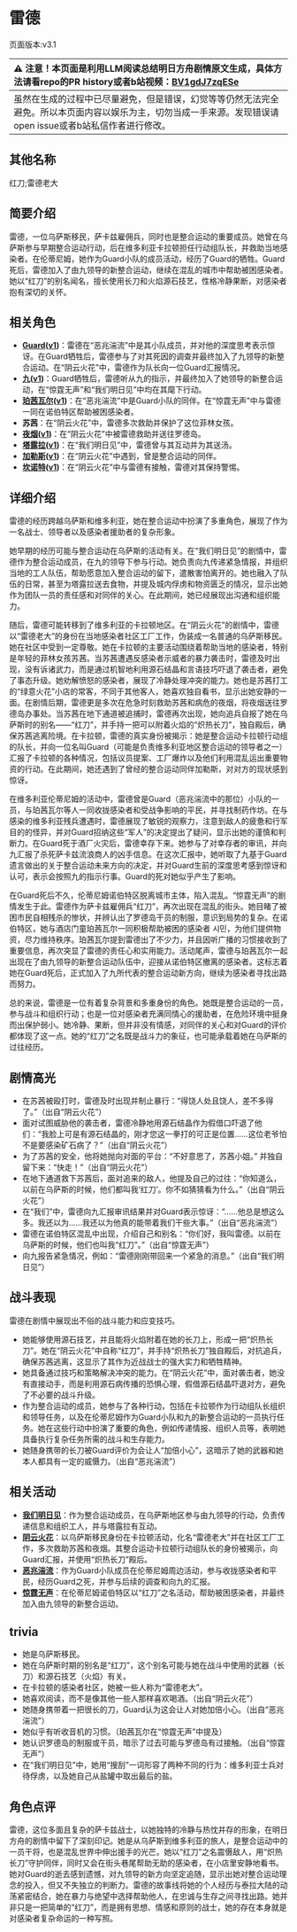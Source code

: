 # 雷德
页面版本:v3.1
 

| :warning: 注意！本页面是利用LLM阅读总结明日方舟剧情原文生成，具体方法请看repo的PR history或者b站视频：[BV1gdJ7zqESe](https://www.bilibili.com/video/BV1gdJ7zqESe/)         |
|:----------------------------|
| 虽然在生成的过程中已尽量避免，但是错误，幻觉等等仍然无法完全避免。所以本页面内容以娱乐为主，切勿当成一手来源。发现错误请open issue或者b站私信作者进行修改。|



## 其他名称
红刀;雷德老大
## 简要介绍
雷德，一位乌萨斯移民，萨卡兹雇佣兵，同时也是整合运动的重要成员。她曾在乌萨斯参与早期整合运动行动，后在维多利亚卡拉顿担任行动组队长，并救助当地感染者。在伦蒂尼姆，她作为Guard小队的成员活动，经历了Guard的牺牲。Guard死后，雷德加入了由九领导的新整合运动，继续在混乱的城市中帮助被困感染者。她以“红刀”的别名闻名，擅长使用长刀和火焰源石技艺，性格冷静果断，对感染者抱有深切的关怀。
## 相关角色
-   **[Guard](extended_char_Guard.md)([v1](../chars/extended_char_Guard.md))**：雷德在“恶兆湍流”中是其小队成员，并对他的深度思考表示惊讶。在Guard牺牲后，雷德参与了对其死因的调查并最终加入了九领导的新整合运动。在“阴云火花”中，雷德作为队长向一位Guard汇报情况。
-   **[九](extended_char_jiu.md)([v1](../chars/extended_char_jiu.md))**：Guard牺牲后，雷德听从九的指示，并最终加入了她领导的新整合运动，在“惊霆无声”和“我们明日见”中均在其麾下行动。
-   **[珀茜瓦尔](extended_char_po_qian_wa_er.md)([v1](../chars/extended_char_po_qian_wa_er.md))**：在“恶兆湍流”中是Guard小队的同伴。在“惊霆无声”中与雷德一同在诺伯特区帮助被困感染者。
-   **苏茜**：在“阴云火花”中，雷德多次救助并保护了这位菲林女孩。
-   **[夜烟](char_141_nights.md)([v1](../chars/char_141_nights.md))**：在“阴云火花”中被雷德救助并送往罗德岛。
-   **[塔露拉](extended_char_ta_lu_la.md)([v1](../chars/extended_char_ta_lu_la.md))**：在“我们明日见”中，雷德曾与其互动并为其送汤。
-   **[加勒斯](extended_char_jia_lei_si.md)([v1](../chars/extended_char_jia_lei_si.md))**：在“阴云火花”中遇到，曾是整合运动的同伴。
-   **[坎诺特](extended_char_kan_nuo_te.md)([v1](../chars/extended_char_kan_nuo_te.md))**：在“阴云火花”中与雷德有接触，雷德对其保持警惕。
## 详细介绍
雷德的经历跨越乌萨斯和维多利亚，她在整合运动中扮演了多重角色，展现了作为一名战士、领导者以及感染者援助者的复杂形象。

她早期的经历可能与整合运动在乌萨斯的活动有关。在“我们明日见”的剧情中，雷德作为整合运动成员，在九的领导下参与行动。她负责向九传递紧急情报，并组织当地的工人队伍，帮助愿意加入整合运动的留下，遣散害怕离开的。她也融入了队伍的日常，甚至为塔露拉送去食物，并提及城内俘虏和物资匮乏的情况，显示出她作为团队一员的责任感和对同伴的关心。在此期间，她已经展现出沟通和组织能力。

随后，雷德可能转移到了维多利亚的卡拉顿地区。在“阴云火花”的剧情中，雷德以“雷德老大”的身份在当地感染者社区工厂工作，伪装成一名普通的乌萨斯移民。她在社区中受到一定尊敬。她在卡拉顿的主要活动围绕着帮助当地的感染者，特别是年轻的菲林女孩苏茜。当苏茜遭遇反感染者示威者的暴力袭击时，雷德及时出现，没有诉诸武力，而是通过机智地利用源石结晶和言语技巧吓退了袭击者，避免了事态升级。她劝解愤怒的感染者，展现了冷静处理冲突的能力。她也是苏茜打工的“绿意火花”小店的常客，不同于其他客人，她喜欢独自看书，显示出她安静的一面。在剧情后期，雷德更是多次在危急时刻救助苏茜和病危的夜烟，将夜烟送往罗德岛办事处。当苏茜在地下通道被追捕时，雷德再次出现，她向追兵自报了她在乌萨斯时的别名——“红刀”，并手持一把可以附着火焰的“炽热长刀”，独自殿后，确保苏茜逃离险境。在卡拉顿，雷德的真实身份被揭示：她是整合运动卡拉顿行动组的队长，并向一位名叫Guard（可能是负责维多利亚地区整合运动的领导者之一）汇报了卡拉顿的各种情况，包括议员提案、工厂爆炸以及他们利用混乱运出重要物资的行动。在此期间，她还遇到了曾经的整合运动同伴加勒斯，对对方的现状感到惊讶。

在维多利亚伦蒂尼姆的活动中，雷德曾是Guard（恶兆湍流中的那位）小队的一员，与珀茜瓦尔等人一同收拢感染者和受战争影响的平民，并寻找制药作坊。在与感染的维多利亚残兵遭遇时，雷德展现了敏锐的观察力，注意到敌人的疲惫和行军目的的怪异，并对Guard招纳这些“军人”的决定提出了疑问，显示出她的谨慎和判断力。在Guard死于酒厂火灾后，雷德幸存下来。她参与了对幸存者的审讯，并向九汇报了杀死萨卡兹流浪商人的凶手信息。在这次汇报中，她听取了九基于Guard遗言做出的关于整合运动未来方向的决定，并对Guard生前的深度思考感到惊讶和认可，表示会按照九的指示行事。Guard的死对她似乎产生了影响。

在Guard死后不久，伦蒂尼姆诺伯特区脱离城市主体，陷入混乱。“惊霆无声”的剧情发生于此。雷德作为萨卡兹雇佣兵“红刀”，再次出现在混乱的街头。她目睹了被困市民自相残杀的惨状，并辨认出了罗德岛干员的制服，意识到局势的复杂。在诺伯特区，她与酒店门童珀茜瓦尔一同积极帮助被困的感染者 시민，为他们提供物资，尽力维持秩序。珀茜瓦尔提到雷德出了不少力，并且因听广播的习惯接收到了重要信息，再次突显了雷德的责任心和实用能力。活动尾声，雷德与珀茜瓦尔一起出现在了由九领导的新整合运动队伍中，迎接从诺伯特区撤离的感染者。这标志着她在Guard死后，正式加入了九所代表的整合运动新方向，继续为感染者寻找出路而努力。

总的来说，雷德是一位有着复杂背景和多重身份的角色。她既是整合运动的一员，参与战斗和组织行动；也是一位对感染者充满同情心的援助者，在危险环境中挺身而出保护弱小。她冷静、果断，但并非没有情感，对同伴的关心和对Guard的评价都体现了这一点。她的“红刀”之名既是战斗力的象征，也可能承载着她在乌萨斯的过往经历。
## 剧情高光
*   在苏茜被殴打时，雷德及时出现并制止暴行：“得饶人处且饶人，差不多得了。”（出自“阴云火花”）
*   面对试图威胁他的袭击者，雷德冷静地用源石结晶作为假借口吓退了他们：“我脸上可是有源石结晶的，刚才您这一拳打的可正是位置......这位老爷怕不是要感染矿石病了？”（出自“阴云火花”）
*   为了苏茜的安全，他将她抛向对面的平台：“不好意思了，苏茜小姐。” 并独自留下来：“快走！”（出自“阴云火花”）
*   在地下通道救下苏茜后，面对追来的敌人，他提及自己的过往：“你知道么，以前在乌萨斯的时候，他们都叫我‘红刀’。你不如猜猜看为什么。”（出自“阴云火花”）
*   在“我们”中，雷德向九汇报审讯结果并对Guard表示惊讶：“......他总是想这么多。我还以为......我还以为他真的能带着我们干些大事。”（出自“恶兆湍流”）
*   雷德在诺伯特区混乱中出现，介绍自己和别名：“你们好，我叫雷德。以前在乌萨斯的时候，他们也叫我“红刀”。”（出自“惊霆无声”）
*   向九报告紧急情况，例如：“雷德刚刚带回来一个紧急的消息。”（出自“我们明日见”）
## 战斗表现
雷德在剧情中展现出不俗的战斗能力和应变技巧。
*   她能够使用源石技艺，并且能将火焰附着在她的长刀上，形成一把“炽热长刀”。她在“阴云火花”中自称“红刀”，并手持“炽热长刀”独自殿后，对抗追兵，确保苏茜逃离，这显示了其作为近战战士的强大实力和牺牲精神。
*   她具备通过技巧和策略解决冲突的能力。在“阴云火花”中，面对袭击者，她没有直接动手，而是利用源石病传播的恐惧心理，假借源石结晶吓退对方，避免了不必要的战斗升级。
*   作为整合运动的成员，她参与了各种行动，包括在卡拉顿作为行动组队长组织和领导任务，以及在伦蒂尼姆作为Guard小队和九的新整合运动的一员执行任务。她在这些行动中扮演了重要的角色，例如传递情报、组织人员等，表明她具备执行复杂任务所需的战斗和生存能力。
*   她随身携带的长刀被Guard评价为会让人“加倍小心”，这暗示了她的武器和她本人都具有一定的威慑力。（出自“恶兆湍流”）
## 相关活动
-   **[我们明日见](../stories/act18mini.md)**：作为整合运动成员，在乌萨斯地区参与由九领导的行动，负责传递信息和组织工人，并与塔露拉有互动。
-   **[阴云火花](../stories/act10mini.md)**：以乌萨斯移民身份在卡拉顿活动，化名“雷德老大”并在社区工厂工作，多次救助苏茜和夜烟。其整合运动卡拉顿行动组队长的身份被揭示，向Guard汇报，并使用“炽热长刀”殿后。
-   **[恶兆湍流](../stories/main_13.md)**：作为Guard小队成员在伦蒂尼姆周边活动，参与收拢感染者和平民，经历Guard之死，并参与后续的调查和向九的汇报。
-   **[惊霆无声](../stories/main_12.md)**：在伦蒂尼姆诺伯特区以“红刀”之名活动，帮助被困感染者，并最终加入由九领导的新整合运动。
## trivia
*   她是乌萨斯移民。
*   她在乌萨斯时期的别名是“红刀”，这个别名可能与她在战斗中使用的武器（长刀）和源石技艺（火焰）有关。
*   在卡拉顿的感染者社区，她被一些人称为“雷德老大”。
*   她喜欢阅读，而不是像其他一些人那样喜欢喝酒。（出自“阴云火花”）
*   她随身携带着一把很长的刀，Guard认为这会让人对她加倍小心。（出自“恶兆湍流”）
*   她似乎有听收音机的习惯。（珀茜瓦尔在“惊霆无声”中提及）
*   她认识罗德岛的制服或干员，暗示了过去可能与罗德岛有过接触。（出自“惊霆无声”）
*   在“我们明日见”中，她用“搜刮”一词形容了两种不同的行为：维多利亚士兵对待俘虏，以及她自己从盐罐中取出最后的盐。
## 角色点评
雷德，这位多面且复杂的萨卡兹战士，以她独特的冷静与热忱并存的形象，在明日方舟的剧情中留下了深刻印记。她是从乌萨斯到维多利亚的旅人，是整合运动中的一员干将，也是混乱世界中伸出援手的光芒。她以“红刀”之名震慑敌人，用“炽热长刀”守护同伴，同时又会在街头巷尾帮助无助的感染者，在小店里安静地看书。她对Guard的逝去感到遗憾，对九领导的新方向坚定追随，显示出她对整合运动理念的投入，但又不失独立的判断力。雷德的故事线将她的个人经历与泰拉大陆的动荡紧密结合，她在暴力与绝望中选择帮助他人，在忠诚与生存之间寻找出路。她并非只是一把简单的“红刀”，而是拥有思想、情感和原则的战士，她的存在本身就是对感染者复杂命运的一种写照。